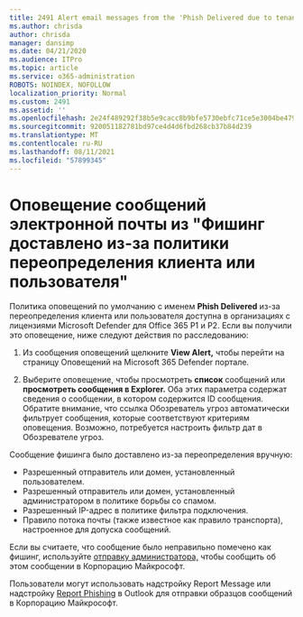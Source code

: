 ```yaml
---
title: 2491 Alert email messages from the 'Phish Delivered due to tenant or user override' policy
ms.author: chrisda
author: chrisda
manager: dansimp
ms.date: 04/21/2020
ms.audience: ITPro
ms.topic: article
ms.service: o365-administration
ROBOTS: NOINDEX, NOFOLLOW
localization_priority: Normal
ms.custom: 2491
ms.assetid: ''
ms.openlocfilehash: 2e24f489292f38b5e9cacc8b9bfe5730ebfc71ce5e3004be479134ef6c791a12
ms.sourcegitcommit: 920051182781bd97ce4d4d6fbd268cb37b84d239
ms.translationtype: MT
ms.contentlocale: ru-RU
ms.lasthandoff: 08/11/2021
ms.locfileid: "57899345"
---
```

# <a name="alert-email-messages-from-the-phish-delivered-due-to-tenant-or-user-override-policy"></a>Оповещение сообщений электронной почты из "Фишинг доставлено из-за политики переопределения клиента или пользователя"

Политика оповещений по умолчанию с именем **Phish Delivered** из-за переопределения клиента или пользователя доступна в организациях с лицензиями Microsoft Defender для Office 365 P1 и P2. Если вы получили это оповещение, ниже следуют действия по расследованию:

1. Из сообщения оповещений щелкните **View Alert,** чтобы перейти на страницу Оповещений на Microsoft 365 Defender портале. 

2. Выберите оповещение, чтобы просмотреть **список** сообщений или **просмотреть сообщения в Explorer.** Оба этих параметра содержат сведения о сообщении, в котором содержится ID сообщения. Обратите внимание, что ссылка Обозреватель угроз автоматически фильтрует сообщения, которые соответствуют критериям оповещения. Возможно, потребуется настроить фильтр дат в Обозревателе угроз.

Сообщение фишинга было доставлено из-за переопределения вручную:

- Разрешенный отправитель или домен, установленный пользователем.
- Разрешенный отправитель или домен, установленный администратором в политике борьбы со спамом.
- Разрешенный IP-адрес в политике фильтра подключения.
- Правило потока почты (также известное как правило транспорта), настроенное для допуска сообщений.

Если вы считаете, что сообщение было неправильно помечено как фишинг, используйте [отправку администратора,](https://docs.microsoft.com/microsoft-365/security/office-365-security/admin-submission) чтобы сообщить об этом сообщении в Корпорацию Майкрософт.

Пользователи могут использовать надстройку Report Message или надстройку [Report Phishing](https://docs.microsoft.com/microsoft-365/security/office-365-security/enable-the-report-message-add-in) в Outlook для отправки образцов сообщений в Корпорацию Майкрософт.

